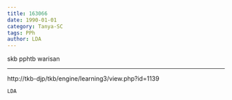 ```yaml
---
title: 163066
date: 1990-01-01
category: Tanya-SC
tags: PPh
author: LDA
---
```


skb pphtb warisan

---

http://tkb-djp/tkb/engine/learning3/view.php?id=1139

`LDA`
